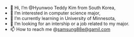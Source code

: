 - 👋 Hi, I’m @Hyunwoo Teddy Kim from South Korea,
- 👀 I’m interested in computer science major,
- 🌱 I’m currently learning in University of Minnesota,
- 💞️ I’m looking for an intership or a job related to my major.
- 📫 How to reach me @samsung88e@gamil.com

<!---
samsung88e/samsung88e is a ✨ special ✨ repository because its `README.md` (this file) appears on your GitHub profile.
You can click the Preview link to take a look at your changes.
--->
